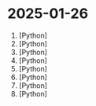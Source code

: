 # 2025-01-26

1. [](https://github.comundefined "DeepSeek Coder: Let the Code Write Itself") [Python]
2. [](https://github.comundefined "Composable building blocks to build Llama Apps") [Python]
3. [](https://github.comundefined "The most powerful and modular diffusion model GUI, api and backend with a graph/nodes interface.") [Python]
4. [](https://github.comundefined "Mealie is a self hosted recipe manager and meal planner with a RestAPI backend and a reactive frontend application built in Vue for a pleasant user experience for the whole family. Easily add recipes into your database by providing the url and mealie will automatically import the relevant data or add a family recipe with the UI editor") [Python]
5. [](https://github.comundefined "🚀「Douyin_TikTok_Download_API」是一个开箱即用的高性能异步抖音、快手、TikTok、Bilibili数据爬取工具，支持API调用，在线批量解析及下载。") [Python]
6. [](https://github.comundefined "") [Python]
7. [](https://github.comundefined "利用AI大模型，一键生成高清短视频 Generate short videos with one click using AI LLM.") [Python]
8. [](https://github.comundefined "The open-source LLMOps platform: prompt playground, prompt management, LLM evaluation, and LLM Observability all in one place.") [Python]
